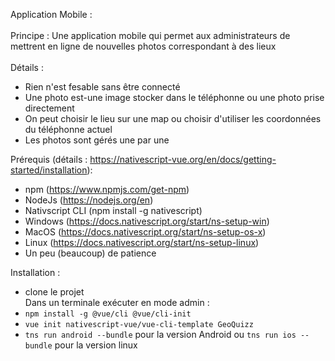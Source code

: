 Application Mobile :<br /><br />
  Principe : Une application mobile qui permet aux administrateurs de mettrent en ligne de nouvelles photos correspondant à des lieux <br/><br />
  Détails : 
  - Rien n'est fesable sans être connecté 
  - Une photo est-une image stocker dans le téléphonne ou une photo prise directement 
  - On peut choisir le lieu sur une map ou choisir d'utiliser les coordonnées du téléphonne actuel
  - Les photos sont gérés une par une
  
  Prérequis (détails : https://nativescript-vue.org/en/docs/getting-started/installation):
   - npm (https://www.npmjs.com/get-npm)
   - NodeJs (https://nodejs.org/en)
   - Nativscript CLI (npm install -g nativescript)
   - Windows (https://docs.nativescript.org/start/ns-setup-win)
   - MacOS (https://docs.nativescript.org/start/ns-setup-os-x)
   - Linux (https://docs.nativescript.org/start/ns-setup-linux)
   - Un peu (beaucoup) de patience 
   
  Installation :
   - clone le projet<br />
  Dans un terminale exécuter en mode admin :
   - `npm install -g @vue/cli @vue/cli-init`
   - `vue init nativescript-vue/vue-cli-template GeoQuizz`
   - `tns run android --bundle` pour la version Android ou `tns run ios --bundle` pour la version linux
